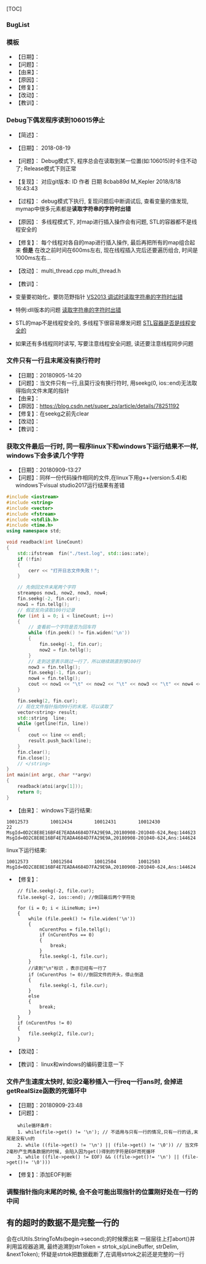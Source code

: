 ﻿
[TOC]

### BugList


### 模板

* 【日期】：
* 【问题】：
* 【由来】：
* 【原因】：
* 【修复】：
* 【改动】：
* 【教训】：


### Debug下偶发程序读到106015停止


* 【简述】：

* 【日期】：
	2018-08-19

* 【问题】：
	Debug模式下, 程序总会在读取到某一位置(如:106015)时卡住不动了; Release模式下则正常

* 【复现】：
	对应git版本:
	   ID		  作者			   日期
    8cbab89d	M_Kepler	2018/8/18 16:43:43

* 【过程】：
	debug模式下执行, 复现问题后中断调试后, 查看变量的值发现, mymap中很多元素都是**读取字符串的字符时出错**

* 【原因】：
	多线程模式下, 对map进行插入操作会有问题, STL的容器都不是线程安全的

* 【修复】：
	每个线程对各自的map进行插入操作, 最后再把所有的map组合起来
	**但是** 在改之前时间在600ms左右, 现在线程插入完后还要遍历组合, 时间是1000ms左右...

* 【改动】：
    multi_thread.cpp
	multi_thread.h

* 【教训】：
 * 变量要初始化，要防范野指针
 [VS2013 调试时读取字符串的字符时出错](https://blog.csdn.net/lemonaha/article/details/55506830)
 * 特例:dll版本的问题
 [读取字符串的字符时出错](https://blog.csdn.net/wswxfwps/article/details/51419220)
 * STL的map不是线程安全的, 多线程下很容易爆发问题
 [STL容器是否是线程安全的](https://www.cnblogs.com/ztteng/archive/2013/11/07/3411738.html)
 * 如果还有多线程同时读写, 写要注意线程安全问题, 读还要注意线程同步问题


 ### 文件只有一行且末尾没有换行符时

* 【日期】：20180905-14:20
* 【问题】：当文件只有一行,且莫行没有换行符时, 用seekg(0, ios::end)无法取得指向文件末尾的指针
* 【由来】：
* 【原因】：https://blog.csdn.net/super_zq/article/details/78251192
* 【修复】：在seekg之前先clear
* 【改动】：
* 【教训】：


### 获取文件最后一行时, 同一程序linux下和windows下运行结果不一样, windows下会多读几个字符

* 【日期】：20180909-13:27
* 【问题】：同样一份代码操作相同的文件,在linux下用g++(version:5.4)和windows下visual studio2017运行结果有差错
```c++
#include <iostream>
#include <string>
#include <vector>
#include <fstream>
#include <stdlib.h>
#include <time.h>
using namespace std;

void readback(int lineCount)
{
    std::ifstream  fin("./test.log", std::ios::ate);
    if (!fin)
    {
        cerr << "打开日志文件失败！";
    }

    // 先倒回文件末尾两个字符
    streampos now1, now2, now3, now4;
    fin.seekg(-2, fin.cur);
    now1 = fin.tellg();
    // 假定反向读取100行记录
    for (int i = 0; i < lineCount; i++)
    {
        // 查看前一个字符是否为回车符
        while (fin.peek() != fin.widen('\n'))
        {
            fin.seekg(-1, fin.cur);
            now2 = fin.tellg();
        }
        // 走到这里表示跳过一行了，所以继续跳直到够100行
        now3 = fin.tellg();
        fin.seekg(-1, fin.cur);
        now4 = fin.tellg();
        cout << now1 << "\t" << now2 << "\t" << now3 << "\t" << now4 << endl;
    }

    fin.seekg(2, fin.cur);
    // 现在文件指针指向99行的末尾，可以读取了
    vector<string> result;
    std::string  line;
    while (getline(fin, line))
    {
        cout << line << endl;
        result.push_back(line);
    }
    fin.clear();
    fin.close();
    // </string>
}
int main(int argc, char **argv)
{
    readback(atoi(argv[1]));
    return 0;
}
```

* 【由来】：
windows下运行结果:
```
10012573        10012434        10012431        10012430
22
MsgId=0D2C8E8E16BF4E7EADA4684D7FA29E9A,20180908-201040-624,Req:144623
MsgId=0D2C8E8E16BF4E7EADA4684D7FA29E9A,20180908-201040-624,Ans:144624
```
linux下运行结果:
```
10012573        10012504        10012504        10012503
MsgId=0D2C8E8E16BF4E7EADA4684D7FA29E9A,20180908-201040-624,Ans:144624
```

* 【修复】：
```
	// file.seekg(-2, file.cur);
	file.seekg(-2, ios::end); //倒回最后两个字符处

	for (i = 0; i < iLineNum; i++)
	{
		while (file.peek() != file.widen('\n'))
		{
			nCurentPos = file.tellg();
			if (nCurentPos == 0)
			{
				break;
			}
			file.seekg(-1, file.cur);
		}
		//读到"\n"标识 ，表示已经有一行了
		if (nCurentPos != 0)//倒回文件的开头，停止倒退
		{
			file.seekg(-1, file.cur);
		}
		else
		{
			break;
		}
	}
	if (nCurentPos != 0)
	{
		file.seekg(2, file.cur);
	}
```
* 【改动】：

* 【教训】：
	linux和windows的编码要注意一下


 ### 文件产生速度太快时, 如没2毫秒插入一行req一行ans时, 会掉进getRealSize函数的死循环中

* 【日期】：20180909-23:48
* 【问题】：
```
	while循环条件:
	1. while(file->get() != '\n'); // 不适用与只有一行的情况,只有一行的话,末尾是没有\n的
	2. while ((file->get() != '\n') || (file->get() != '\0')) // 当文件2毫秒产生两条数据的时候, 会陷入因为get()得到的字符是EOF而死循环
	3. while ((file->peek() != EOF) && ((file->get()!= '\n') || (file->get()!= '\0')))
```
* 【修复】：添加EOF判断


 ### 调整指针指向末尾的时候, 会不会可能出现指针的位置刚好处在一行的中间

 ## 有的超时的数据不是完整一行的

会在clUtils.StringToMs(begin->second);的时候爆出来
一层层往上打abort()并利用监视器追溯, 最终追溯到strToken = strtok_s(pLineBuffer, strDelim, &nextToken);
怀疑是strtok把数据截断了,在调用strtok之前还是完整的一行
